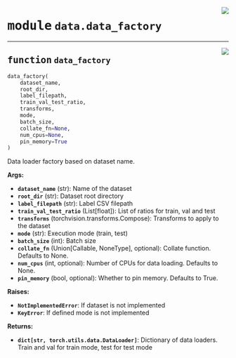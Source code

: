 <!-- markdownlint-disable -->

<a href="../../src/data/data_factory.py#L0"><img align="right" style="float:right;" src="https://img.shields.io/badge/-source-cccccc?style=flat-square"></a>

# <kbd>module</kbd> `data.data_factory`





---

<a href="../../src/data/data_factory.py#L8"><img align="right" style="float:right;" src="https://img.shields.io/badge/-source-cccccc?style=flat-square"></a>

## <kbd>function</kbd> `data_factory`

```python
data_factory(
    dataset_name,
    root_dir,
    label_filepath,
    train_val_test_ratio,
    transforms,
    mode,
    batch_size,
    collate_fn=None,
    num_cpus=None,
    pin_memory=True
)
```

Data loader factory based on dataset name. 



**Args:**
 
 - <b>`dataset_name`</b> (str):  Name of the dataset 
 - <b>`root_dir`</b> (str):  Dataset root directory 
 - <b>`label_filepath`</b> (str):  Label CSV filepath 
 - <b>`train_val_test_ratio`</b> (List[float]):  List of ratios for train, val and test 
 - <b>`transforms`</b> (torchvision.transforms.Compose):  Transforms to apply to the dataset 
 - <b>`mode`</b> (str):  Execution mode (train, test) 
 - <b>`batch_size`</b> (int):  Batch size 
 - <b>`collate_fn`</b> (Union[Callable, NoneType], optional):  Collate function. Defaults to None. 
 - <b>`num_cpus`</b> (int, optional):  Number of CPUs for data loading. Defaults to None. 
 - <b>`pin_memory`</b> (bool, optional):  Whether to pin memory. Defaults to True. 



**Raises:**
 
 - <b>`NotImplementedError`</b>:  If dataset is not implemented 
 - <b>`KeyError`</b>:  If defined mode is not implemented 



**Returns:**
 
 - <b>`dict[str, torch.utils.data.DataLoader]`</b>:  Dictionary of data loaders. Train and val for train mode, test for test mode 



